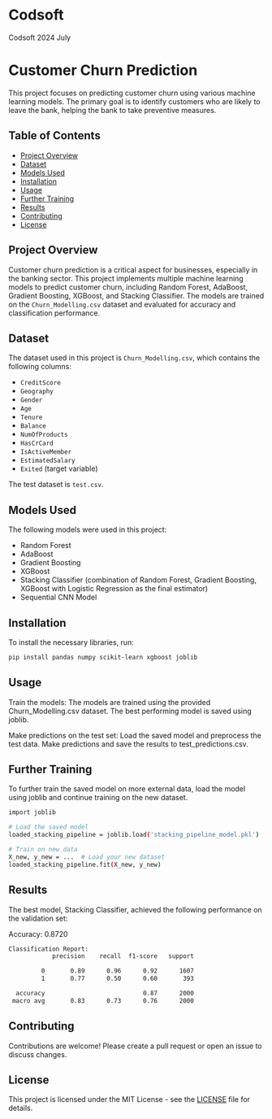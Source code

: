 # Codsoft
 Codsoft 2024 July 
# Customer Churn Prediction

This project focuses on predicting customer churn using various machine learning models. The primary goal is to identify customers who are likely to leave the bank, helping the bank to take preventive measures.

## Table of Contents

- [Project Overview](#project-overview)
- [Dataset](#dataset)
- [Models Used](#models-used)
- [Installation](#installation)
- [Usage](#usage)
- [Further Training](#further-training)
- [Results](#results)
- [Contributing](#contributing)
- [License](#license)

## Project Overview

Customer churn prediction is a critical aspect for businesses, especially in the banking sector. This project implements multiple machine learning models to predict customer churn, including Random Forest, AdaBoost, Gradient Boosting, XGBoost, and Stacking Classifier. The models are trained on the `Churn_Modelling.csv` dataset and evaluated for accuracy and classification performance.

## Dataset

The dataset used in this project is `Churn_Modelling.csv`, which contains the following columns:
- `CreditScore`
- `Geography`
- `Gender`
- `Age`
- `Tenure`
- `Balance`
- `NumOfProducts`
- `HasCrCard`
- `IsActiveMember`
- `EstimatedSalary`
- `Exited` (target variable)

The test dataset is `test.csv`.

## Models Used

The following models were used in this project:
- Random Forest
- AdaBoost
- Gradient Boosting
- XGBoost
- Stacking Classifier (combination of Random Forest, Gradient Boosting, XGBoost with Logistic Regression as the final estimator)
- Sequential CNN Model
## Installation

To install the necessary libraries, run:

```bash
pip install pandas numpy scikit-learn xgboost joblib
```
## Usage
Train the models: The models are trained using the provided Churn_Modelling.csv dataset. The best performing model is saved using joblib.

Make predictions on the test set: Load the saved model and preprocess the test data. Make predictions and save the results to test_predictions.csv.

## Further Training
To further train the saved model on more external data, load the model using joblib and continue training on the new dataset.

```bash
import joblib

# Load the saved model
loaded_stacking_pipeline = joblib.load('stacking_pipeline_model.pkl')

# Train on new data
X_new, y_new = ...  # Load your new dataset
loaded_stacking_pipeline.fit(X_new, y_new)
```
## Results
The best model, Stacking Classifier, achieved the following performance on the validation set:

Accuracy: 0.8720
```bash
Classification Report:
            precision    recall  f1-score   support

         0       0.89      0.96      0.92      1607
         1       0.77      0.50      0.60       393

  accuracy                           0.87      2000
 macro avg       0.83      0.73      0.76      2000
```

## Contributing

Contributions are welcome! Please create a pull request or open an issue to discuss changes.

## License

This project is licensed under the MIT License - see the [LICENSE](LICENSE) file for details.
